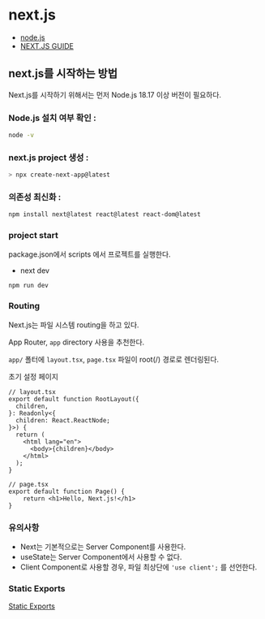 # next.js

- [node.js](https://nodejs.org/)
- [NEXT.JS GUIDE](https://nextjs.org)

## next.js를 시작하는 방법

Next.js를 시작하기 위해서는 먼저 Node.js 18.17 이상 버전이 필요하다.

### Node.js 설치 여부 확인 :
```sh
node -v
```

### next.js project 생성 : 
```sh
> npx create-next-app@latest
```

### 의존성 최신화 : 
```sh
npm install next@latest react@latest react-dom@latest
```

### project start

package.json에서 scripts 에서 프로젝트를 실행한다.
- next dev

```sh
npm run dev
```


### Routing
Next.js는 파일 시스템 routing을 하고 있다.

App Router,  `app` directory  사용을 추천한다.

`app/` 폴터에 `layout.tsx`, `page.tsx` 파일이 root(/) 경로로 렌더링된다.

초기 설정 페이지
```tsx
// layout.tsx
export default function RootLayout({
  children,
}: Readonly<{
  children: React.ReactNode;
}>) {
  return (
    <html lang="en">
      <body>{children}</body>
    </html>
  );
}
```

```tsx
// page.tsx
export default function Page() {
    return <h1>Hello, Next.js!</h1>
}
```



### 유의사항
- Next는 기본적으로는 Server Component를 사용한다.
- useState는 Server Component에서 사용할 수 없다.
- Client Component로 사용할 경우, 파일 최상단에 `'use client';` 를 선언한다.



### Static Exports
[Static Exports](https://nextjs.org/docs/pages/building-your-application/deploying/static-exports)

